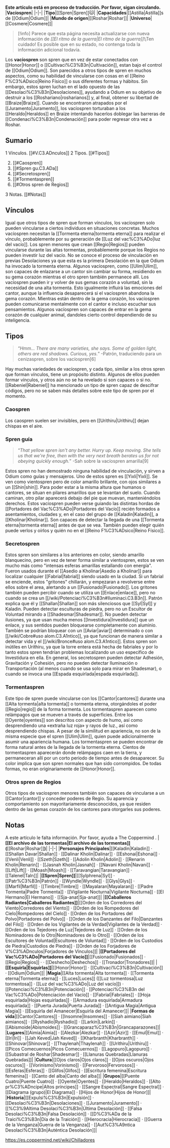 **Este artículo está en proceso de traducción. Por favor, sigan circulando.**
|**Vacíospren**|
|-|-|
|**Tipo**|[[Spren\|Spren]]🐱︎|
|**Capacidades**|[[Astilla\|Astilla]]s de [[Odium\|Odium]]|
|**Mundo de origen**|[[Roshar\|Roshar]]|
|**Universo**|[[Cosmere\|Cosmere]]|

> [!info] Parece que esta página necesita actualizarse con nueva información de *[[El ritmo de la guerra\|El ritmo de la guerra]]*!¡Ten cuidado! Es posible que en su estado, no contenga toda la información adicional todavía.

Los **vacíospren** son spren que en vez de estar conectados con [[Honor\|Honor]] o [[Cultivaci%C3%B3n\|Cultivación]], estan bajo el control de [[Odium\|Odium]]. Son parecidos a otros tipos de spren en muchos aspectos, como su habilidad de vincularse con cosas en el [[Reino F%C3%ADsico\|Reino Físico]] o sus diferentes formas y hábitos. Sin embargo, estos spren luchan en el lado opuesto de las [[Desolaci%C3%B3n\|Desolaciones]], ayudando a Odium en su objetivo de destruir a los [[Roshariano\|rosharianos]] y, al final, obtener su libertad de [[Braize\|Braize]]. Cuando se encontraron atrapados por el [[Juramento\|Juramento]], los vacíospren torturaban a los [[Heraldo\|Heraldos]] en Braize intentando hacerlos doblegar las barreras de [[Condenaci%C3%B3n\|Condenación]] para poder regresar otra vez a Roshar.

## Sumario

1 Vínculos. [[#V.C3.ADnculos]] 
2 Tipos. [[#Tipos]] 

2. [[#Caospren]] 
2. [[#Spren gu.C3.ADa]] 
2. [[#Secretospren]] 
2. [[#Tormentaspren]] 
2. [[#Otros spren de Regios]] 


3 Notas. [[#Notas]] 


## Vínculos
Igual que otros tipos de spren que forman vínculos, los vacíospren solo pueden vincularse a ciertos individuos en situaciones concretas. Muchos vacíospren necesitan la [[Tormenta eterna\|tormenta eterna]] para realizar el vínculo, probablemente por su generación de [[Luz del vac%C3%ADo\|luz del vacío]]. Los spren menores que crean [[Regio\|Regios]] pueden vincularse durante las altas tormentas, probablemente porque los Regios no pueden investir luz del vacío. No se conoce el proceso de vinculación en previas Desolaciones ya que esta es la primera Desolación en la que Odium ha invocado la tormenta eterna.
Algunos vacíospren, como [[Ulim\|Ulim]], son capaces de enlazarse a un cantor sin cambiar su forma, residiendo en su gema corazón mientras el otro spren también permanece allí. Los vacíospren pueden ir y volver de sus gemas corazón a voluntad, sin la necesidad de una alta tormenta. Esto igualmente influirá las emociones del cantor, aunque la influencia desaparecerá si el vacíospren abandona la gema corazón. Mientras están dentro de la gema corazón, los vacíospren pueden comunicarse mentalmente con el cantor e incluso escuchar sus pensamientos.
Algunos vacíospren son capaces de entrar en la gema corazón de cualquier animal, dandoles cierto control dependiendo de su inteligencia.

## Tipos
>“*Hmm... There are many varieties, she says. Some of golden light, others are red shadows. Curious, yes.*”
\-Patrón, traduciendo para un cenizaspren, sobre los vacíospren[6]


Hay muchas variedades de vacíospren, y cada tipo, similar a los otros spren que forman vínculos, tiene un propósito distinto. Algunos de ellos pueden formar vínculos, y otros aún no se ha revelado si son capaces o si no. [[Rabeniel\|Rabeniel]] ha mencionado un tipo de spren capaz de descifrar códigos, pero no se saben más detalles sobre este tipo de spren por el momento.

### Caospren
Los caospren suelen ser invisibles, pero en [[Urithiru\|Urithiru]] dejan chispas en el aire.

### Spren guía
>“*That yellow spren isn't any better. Hurry up. Keep moving. She tells us that we're free, then with the very next breath berates us for not obeying quickly enough.*”
\-Sah sobre la vacíospren amarilla[9]


Estos spren no han demostrado ninguna habilidad de vinculación, y sirven a Odium como guías y mensajeros. Uno de estos spren es [[Yixli\|Yixli]]. Se ven como vientospren pero de color amarillo brillante, con ojos similares a un [[Shin\|shin]]. Para poder estar a la misma altura que humanos o cantores, se situan en pilares amarillos que se levantan del suelo. Cuando caminan, otro pilar aparecerá debajo del pie que muevan, manteniéndolos derechos. Estos vacíospren pueden verse guiando las distintas hordas de [[Portadores del Vac%C3%ADo\|Portadores del Vacío]] recién formados a asentamientos, ciudades y, en el caso del grupo de [[Kaladin\|Kaladin]], a [[Kholinar\|Kholinar]]. Son capaces de detectar la llegada de una [[Tormenta eterna\|tormenta eterna]] antes de que se vea. También pueden elegir quién puede verlos y oírlos y quién no en el [[Reino F%C3%ADsico\|Reino Físico]].

### Secretospren
Estos spren son similares a los anteriores en color, siendo amarillo blanquecino, pero en vez de tener forma similar a vientospren, estos se ven mucho más como "intensas esferas amarillas estallando con energía". Fueron usados durante el [[Asedio a Kholinar\|Asedio a Kholinar]] para localizar cualquier [[Fabrial\|fabrial]] siendo usado en la ciudad. Si un fabrial se enciende, estos "gritones" chillarán, y empezaran a revolverse entre ellos sobre el area, alertando a un [[Fusionado\|Fusionado]]. Los gritones también pueden percibir cuando se utiliza un [[Enlace\|enlace]], pero no cuando se crea un [[/wiki/Potenciaci%C3%B3n#Iluminaci.C3.B3n]]. Patrón explica que él y [[Shallan\|Shallan]] son más silenciosos que [[Syl\|Syl]] y Kaladin. Pueden detectar esculturas de piedra, pero no un Escultor de Voluntad mirando a [[Shadesmar\|Shadesmar]]. No pueden detectar ilusiones, ya que usan mucha menos [[Investidura\|Investidura]] que un enlace, y sus sentidos pueden bloquearse completamente con aluminio. También se podrían bloquear con un [[Aviar\|aviar]] determinado o con [[/wiki/Cobre#uso alom.C3.A1ntico]], ya que funcionan de manera similar a detectar vida y el [[/wiki/Bronce#uso alom.C3.A1ntico]]. Estos spren son inútiles en Urithiru, ya que la torre entera está hecha de fabriales y por lo tanto estos spren tendrían problemas localizando un uso específico de Investidura en ella.
En general, los secretospren pueden detectar Adhesión, Gravitación y Cohesión, pero no pueden detectar Iluminación o Transportación (al menos cuando se usa solo para mirar en Shadesmar), o cuando se invoca una [[Espada esquirlada\|espada esquirlada]].

### Tormentaspren
Este tipo de spren puede vincularse con los [[Cantor\|cantores]] durante una [[Alta tormenta\|alta tormenta]] o tormenta eterna, otorgándoles el poder [[Regio\|regio]] de la forma tormenta. Los tormentaspren aparecen como relámpagos que se mueven a través de superficies. Entre los [[Oyente\|oyentes]] son descritos con aspecto de humo, así como desprendiendo una «extraña luz roja» y rayos de luz., así como desprendiendo chispas. A pesar de la similitud en apariencia, no son de la misma especie que el spren [[Ulim\|Ulim]], quien puede adicionalmente asumir una apariencia humana.
Los tormentaspren se pueden encontrar de forma natural antes de la llegada de la tormenta eterna. Cientos de tormentaspren aparecerán donde relámpagos caen en la tierra, y permaneceran allí por un corto periodo de tiempo antes de desaparecer. Su color implica que son spren normales que han sido corrompidos. De todas formas, no eran originariamente de [[Honor\|Honor]].

### Otros spren de Regios
Otros tipos de vacíospren menores también son capaces de vincularse a un [[Cantor\|cantor]] y conceder poderes de Regio. Su aparencia y comportamiento son mayoritariamente desconocidos, ya que residen dentro de las gemas corazón de los cantores para otorgarles sus poderes.

## Notas

A este artículo le falta información. Por favor, ayuda a The Coppermind .
|**[[El archivo de las tormentas\|El archivo de las tormentas]] (**[[Roshar\|Roshar]]**)**|
|-|-|
|**Personajes Principales**|[[Kaladin\|Kaladin]] · [[Shallan Davar\|Shallan]] · [[Dalinar Kholin\|Dalinar]] · [[Eshonai\|Eshonai]] · [[Venli\|Venli]] · [[Szeth\|Szeth]] · [[Adolin Kholin\|Adolin]] · [[Renarin Kholin\|Renarin]] · [[Jasnah Kholin\|Jasnah]] · [[Navani Kholin\|Navani]] · [[Lift\|Lift]] · [[Moash\|Moash]] · [[Taravangian\|Taravangian]] · [[Talenel\|Taln]]|
|**[[Spren\|Spren]]**|[[Sylphrena\|Syl]] · [[Patr%C3%B3n\|Patrón]] · [[Wyndle\|Wyndle]] · [[Glys\|Glys]] · [[Marfil\|Marfil]] · [[Timbre\|Timbre]] · [[Mayalaran\|Mayalaran]] · [[Padre Tormenta\|Padre Tormenta]] · [[Vigilante Nocturna\|Vigilante Nocturna]] · [[El Hermano\|El Hermano]] · [[Sja-anat\|Sja-anat]]|
|**[[Caballeros Radiantes\|Caballeros Radiantes]]**|[[Orden de los Corredores del Viento\|Corredores del Viento]] · [[Orden de los Rompedores del Cielo\|Rompedores del Cielo]] · [[Orden de los Portadores del Polvo\|Portadores del Polvo]] · [[Orden de los Danzantes del Filo\|Danzantes del Filo]] · [[Orden de los Vigilantes de la Verdad\|Vigilantes de la Verdad]] · [[Orden de los Tejedores de Luz\|Tejedores de Luz]] · [[Orden de los Nominadores de lo Otro\|Nominadores de lo Otro]] · [[Orden de los Escultores de Voluntad\|Escultores de Voluntad]] · [[Orden de los Custodios de Piedra\|Custodios de Piedra]] · [[Orden de los Forjadores de V%C3%ADnculos\|Forjadores de Vínculos]]|
|**[[Portadores del Vac%C3%ADo\|Portadores del Vacío]]**|[[Fusionado\|Fusionados]] · [[Regio\|Regios]] ·  · [[Deshecho\|Deshechos]] · [[Tronador\|Tronadores]]|
|**[[Esquirla\|Esquirlas]]**|[[Honor\|Honor]] · [[Cultivaci%C3%B3n\|Cultivación]] · [[Odium\|Odium]]|
|**Magia**|[[Alta tormenta\|Alta tormenta]] · [[Tormenta eterna\|Tormenta eterna]] · [[Luces\|Luces]] ([[Luz tormentosa\|Luz tormentosa]] · [[Luz del vac%C3%ADo\|Luz del vacío]]) · [[Potenciaci%C3%B3n\|Potenciación]] · [[Potenciaci%C3%B3n del Vac%C3%ADo\|Potenciación del Vacío]] · [[Fabrial\|Fabriales]] · [[Hoja esquirlada\|Hojas esquirladas]] · [[Armadura esquirlada\|Armadura esquirlada]] · [[Puerta Jurada\|Puerta Jurada]] · [[Antigua Magia\|Antigua Magia]] · [[Esquirla del Amanecer\|Esquirla del Amanecer]]|
|**Formas de vida**|[[Cantor\|Cantores]] · [[Insomne\|Insomnes]] · [[Siah aimiano\|Siah aimianos]] · [[Ryshadio\|Ryshadio]] · [[Larkin\|Larkin]] · [[Abismoide\|Abismoides]] · [[Grancaparaz%C3%B3n\|Grancaparazones]]|
|**Lugares**|[[Aimia\|Aimia]] · [[Alezkar\|Alezkar]] · [[Azir\|Azir]] · [[Emul\|Emul]] · [[Iri\|Iri]] · [[Jah Keved\|Jah Keved]] · [[Kharbranth\|Kharbranth]] · [[Shinovar\|Shinovar]] · [[Thaylenah\|Thaylenah]] · [[Urithiru\|Urithiru]] · [[Picos Comecuernos\|Picos Comecuernos]] · [[Lagopuro\|Lagopuro]] · [[Subastral de Roshar\|Shadesmar]] · [[Llanuras Quebradas\|Llanuras Quebradas]]|
|**Cultura**|[[Ojos claros\|Ojos claros]] · [[Ojos oscuros\|Ojos oscuros]] · [[Vorinismo\|Vorinismo]] · [[Fervoroso\|Fervorosos]] · [[Esferas\|Esferas]] · [[Glifos\|Glifos]] · [[Escritura femenina\|Escritura femenina]] · [[Canto del alba\|Canto del alba]]|
|**Grupos**|[[Puente Cuatro\|Puente Cuatro]] · [[Oyente\|Oyentes]] · [[Heraldo\|Heraldos]] · [[Alto pr%C3%ADncipe\|Altos príncipes]] · [[Sangre Espectral\|Sangre Espectral]] · [[Diagrama (grupo)\|El Diagrama]] · [[Hijos de Honor\|Hijos de Honor]]|
|**Historia**|[[Expulsi%C3%B3n\|Expulsión]] · [[Desolaci%C3%B3n\|Desolaciones]] · [[Juramento\|Juramento]] · [[%C3%9Altima Desolaci%C3%B3n\|Última Desolación]] · [[Falsa Desolaci%C3%B3n\|Falsa Desolación]] · [[D%C3%ADa de la Traici%C3%B3n\|Día de la Traición]] · [[Hierocracia\|Hierocracia]] · [[Guerra de la Venganza\|Guerra de la Venganza]] · [[Aut%C3%A9ntica Desolaci%C3%B3n\|Auténtica Desolación]]|



https://es.coppermind.net/wiki/Chilladores